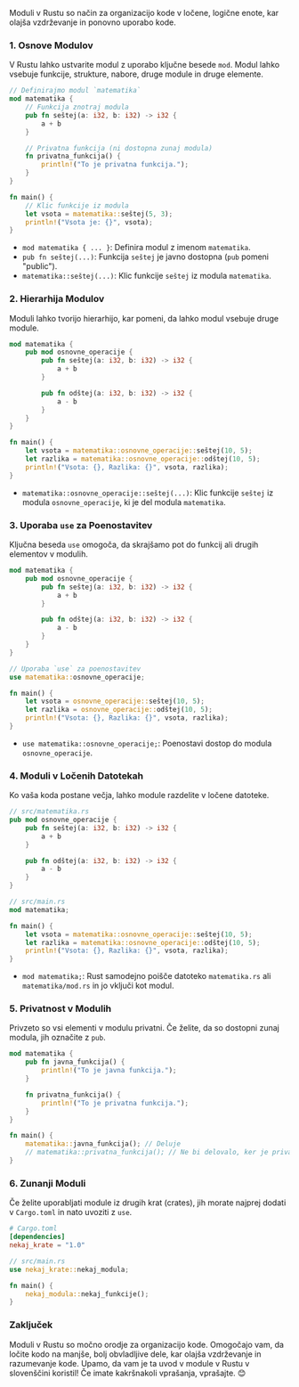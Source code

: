 Moduli v Rustu so način za organizacijo kode v ločene, logične enote, kar olajša vzdrževanje in ponovno uporabo kode.

### 1. Osnove Modulov

V Rustu lahko ustvarite modul z uporabo ključne besede `mod`. Modul lahko vsebuje funkcije, strukture, nabore, druge module in druge elemente.

```rust
// Definirajmo modul `matematika`
mod matematika {
    // Funkcija znotraj modula
    pub fn seštej(a: i32, b: i32) -> i32 {
        a + b
    }

    // Privatna funkcija (ni dostopna zunaj modula)
    fn privatna_funkcija() {
        println!("To je privatna funkcija.");
    }
}

fn main() {
    // Klic funkcije iz modula
    let vsota = matematika::seštej(5, 3);
    println!("Vsota je: {}", vsota);
}
```

- `mod matematika { ... }`: Definira modul z imenom `matematika`.
- `pub fn seštej(...)`: Funkcija `seštej` je javno dostopna (`pub` pomeni "public").
- `matematika::seštej(...)`: Klic funkcije `seštej` iz modula `matematika`.

### 2. Hierarhija Modulov

Moduli lahko tvorijo hierarhijo, kar pomeni, da lahko modul vsebuje druge module.

```rust
mod matematika {
    pub mod osnovne_operacije {
        pub fn seštej(a: i32, b: i32) -> i32 {
            a + b
        }

        pub fn odštej(a: i32, b: i32) -> i32 {
            a - b
        }
    }
}

fn main() {
    let vsota = matematika::osnovne_operacije::seštej(10, 5);
    let razlika = matematika::osnovne_operacije::odštej(10, 5);
    println!("Vsota: {}, Razlika: {}", vsota, razlika);
}
```

- `matematika::osnovne_operacije::seštej(...)`: Klic funkcije `seštej` iz modula `osnovne_operacije`, ki je del modula `matematika`.

### 3. Uporaba `use` za Poenostavitev

Ključna beseda `use` omogoča, da skrajšamo pot do funkcij ali drugih elementov v modulih.

```rust
mod matematika {
    pub mod osnovne_operacije {
        pub fn seštej(a: i32, b: i32) -> i32 {
            a + b
        }

        pub fn odštej(a: i32, b: i32) -> i32 {
            a - b
        }
    }
}

// Uporaba `use` za poenostavitev
use matematika::osnovne_operacije;

fn main() {
    let vsota = osnovne_operacije::seštej(10, 5);
    let razlika = osnovne_operacije::odštej(10, 5);
    println!("Vsota: {}, Razlika: {}", vsota, razlika);
}
```

- `use matematika::osnovne_operacije;`: Poenostavi dostop do modula `osnovne_operacije`.

### 4. Moduli v Ločenih Datotekah

Ko vaša koda postane večja, lahko module razdelite v ločene datoteke.

```rust
// src/matematika.rs
pub mod osnovne_operacije {
    pub fn seštej(a: i32, b: i32) -> i32 {
        a + b
    }

    pub fn odštej(a: i32, b: i32) -> i32 {
        a - b
    }
}

// src/main.rs
mod matematika;

fn main() {
    let vsota = matematika::osnovne_operacije::seštej(10, 5);
    let razlika = matematika::osnovne_operacije::odštej(10, 5);
    println!("Vsota: {}, Razlika: {}", vsota, razlika);
}
```

- `mod matematika;`: Rust samodejno poišče datoteko `matematika.rs` ali `matematika/mod.rs` in jo vključi kot modul.

### 5. Privatnost v Modulih

Privzeto so vsi elementi v modulu privatni. Če želite, da so dostopni zunaj modula, jih označite z `pub`.

```rust
mod matematika {
    pub fn javna_funkcija() {
        println!("To je javna funkcija.");
    }

    fn privatna_funkcija() {
        println!("To je privatna funkcija.");
    }
}

fn main() {
    matematika::javna_funkcija(); // Deluje
    // matematika::privatna_funkcija(); // Ne bi delovalo, ker je privatna
}
```

### 6. Zunanji Moduli

Če želite uporabljati module iz drugih krat (crates), jih morate najprej dodati v `Cargo.toml` in nato uvoziti z `use`.

```toml
# Cargo.toml
[dependencies]
nekaj_krate = "1.0"
```

```rust
// src/main.rs
use nekaj_krate::nekaj_modula;

fn main() {
    nekaj_modula::nekaj_funkcije();
}
```

### Zaključek

Moduli v Rustu so močno orodje za organizacijo kode. Omogočajo vam, da ločite kodo na manjše, bolj obvladljive dele, kar olajša vzdrževanje in razumevanje kode. Upamo, da vam je ta uvod v module v Rustu v slovenščini koristil! Če imate kakršnakoli vprašanja, vprašajte. 😊
